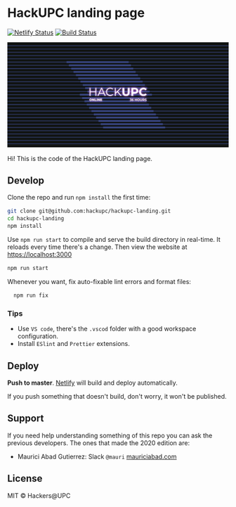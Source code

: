 # HackUPC landing page

[![Netlify Status](https://api.netlify.com/api/v1/badges/bb959f3f-1a5f-479e-80ec-d1f0c2ace501/deploy-status)](https://app.netlify.com/sites/hackupc/deploys)
[![Build Status](https://travis-ci.com/hackupc/hackupc-landing.svg?branch=master)](https://travis-ci.com/hackupc/hackupc-landing)

![HackUPC landing preview](src/assets/ogimage.png)

Hi! This is the code of the HackUPC landing page.

## Develop

Clone the repo and run `npm install` the first time:

```sh
git clone git@github.com:hackupc/hackupc-landing.git
cd hackupc-landing
npm install
```

Use `npm run start` to compile and serve the build directory in real-time. It reloads every time there's a change. Then view the website at [https://localhost:3000](https://localhost:3000)

```sh
npm run start
```

Whenever you want, fix auto-fixable lint errors and format files:

```sh
  npm run fix
```

### Tips

- Use `VS code`, there's the `.vscod` folder with a good workspace configuration.
- Install `ESlint` and `Prettier` extensions.

## Deploy

**Push to master**. [Netlify](https://app.netlify.com/sites/hackupc) will build and deploy automatically.

If you push something that doesn't build, don't worry, it won't be published.

## Support

If you need help understanding something of this repo you can ask the previous developers. The ones that made the 2020 edition are:

- Maurici Abad Gutierrez: Slack `@mauri` [mauriciabad.com](https://mauriciabad.com/)

## License

MIT © Hackers@UPC
